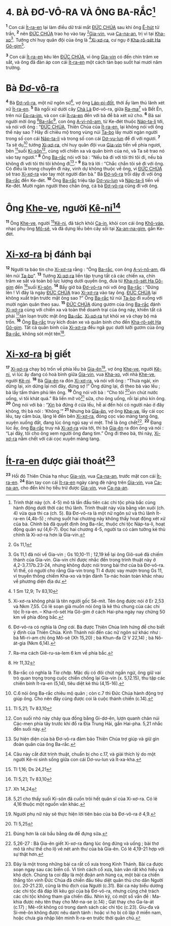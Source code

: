 # 4. BÀ ĐƠ-VÔ-RA VÀ ÔNG BA-RẮC[^1-6a8a6a4d-183e-440c-9c85-cb20f84f38df]
<sup><b>1</b></sup> Con cái [Ít-ra-en]() lại làm điều dữ trái mắt [ĐỨC CHÚA]() sau khi ông [Ê-hút]() từ trần, <sup><b>2</b></sup> nên [ĐỨC CHÚA]() trao họ vào tay [^1@-6a8a6a4d-183e-440c-9c85-cb20f84f38df][Gia-vin](), vua [Ca-na-an](), trị vì tại [Kha-xo]()[^2-6a8a6a4d-183e-440c-9c85-cb20f84f38df]. Tướng chỉ huy quân đội của ông là [^2@-6a8a6a4d-183e-440c-9c85-cb20f84f38df][Xi-xơ-ra](), cư ngụ ở [Kha-rô-sét Ha Gô-gim]()[^3-6a8a6a4d-183e-440c-9c85-cb20f84f38df].

<sup><b>3</b></sup> Con cái [Ít-ra-en]() kêu lên [ĐỨC CHÚA](), vì ông [Gia-vin]() có đến chín trăm xe sắt, và ông đã đàn áp con cái [Ít-ra-en]() một cách tàn bạo suốt hai mươi năm trường.

# Bà [Đơ-vô-ra]()
<sup><b>4</b></sup> Bà [Đơ-vô-ra](), một nữ ngôn sứ[^4-6a8a6a4d-183e-440c-9c85-cb20f84f38df], vợ ông [Láp-pi-đốt](), thời ấy làm thủ lãnh xét xử [Ít-ra-en](). <sup><b>5</b></sup> Bà ngồi xử dưới cây [Chà Là]() Đơ-vô-ra, giữa [Ra-ma]()[^5-6a8a6a4d-183e-440c-9c85-cb20f84f38df] và Bết Ên, trên núi [Ép-ra-im](), và con cái [Ít-ra-en]() đến với bà để bà xét xử cho. <sup><b>6</b></sup> Bà sai người mời ông [^3@-6a8a6a4d-183e-440c-9c85-cb20f84f38df][Ba-rắc]()[^6-6a8a6a4d-183e-440c-9c85-cb20f84f38df], con ông [A-vi-nô-am](), từ Ke-đét thuộc [Náp-ta-li]() tới, và nói với ông : “[ĐỨC CHÚA](), Thiên Chúa của [Ít-ra-en](), lại không nói với ông thế này sao ? Hãy đi chiêu mộ trong vùng núi [Ta-bo]() lấy mười ngàn người trong số con cái [Náp-ta-li]() và trong số con cái [Dơ-vu-lun]() để đi với ngươi. <sup><b>7</b></sup> Ta sẽ dụ[^7-6a8a6a4d-183e-440c-9c85-cb20f84f38df] tướng [Xi-xơ-ra](), chỉ huy quân đội vua [Gia-vin]() tiến về phía ngươi, bên [^4@-6a8a6a4d-183e-440c-9c85-cb20f84f38df]suối [Ki-sôn]()[^8-6a8a6a4d-183e-440c-9c85-cb20f84f38df], cùng với chiến xa và quân binh của nó, và Ta sẽ trao nó vào tay ngươi.” <sup><b>8</b></sup> Ông [Ba-rắc]() nói với bà : “Nếu bà đi với tôi thì tôi đi, nếu bà không đi với tôi thì tôi không đi[^9-6a8a6a4d-183e-440c-9c85-cb20f84f38df].” <sup><b>9</b></sup> Bà trả lời : “Chắc chắn tôi sẽ đi với ông. Có điều là trong chuyến đi này, vinh dự không thuộc về ông, vì [ĐỨC CHÚA]() sẽ trao [Xi-xơ-ra]() vào tay một người đàn bà.” Bà [Đơ-vô-ra]() trỗi dậy đi với ông [Ba-rắc]() đến Ke-đét. <sup><b>10</b></sup> Ông [Ba-rắc]() triệu tập [Dơ-vu-lun]() và [Náp-ta-li]() tiến về Ke-đét. Mười ngàn người theo chân ông, cả bà [Đơ-vô-ra]() cũng đi với ông.

# Ông [Khe-ve](), người [Kê-ni]()[^10-6a8a6a4d-183e-440c-9c85-cb20f84f38df]
<sup><b>11</b></sup> Ông [Khe-ve](), người [^5@-6a8a6a4d-183e-440c-9c85-cb20f84f38df][Kê-ni](), đã tách khỏi [Ca-in](), khỏi con cái ông [Khô-váp](), nhạc phụ ông [Mô-sê](), và đã dựng lều bên cây sồi tại [Xa-an-na-gim](), gần Ke-đét.

# [Xi-xơ-ra]() bị đánh bại
<sup><b>12</b></sup> Người ta báo tin cho [Xi-xơ-ra]() rằng : “Ông [Ba-rắc](), con ông [A-vi-nô-am](), đã lên núi [Ta-bo]()”. <sup><b>13</b></sup> Tướng [Xi-xơ-ra]() liền tập trung tất cả các chiến xa, chín trăm xe sắt và toàn bộ lực lượng dưới quyền ông, đưa từ [Kha-rô-sét Ha Gô-gim]() đến [^6@-6a8a6a4d-183e-440c-9c85-cb20f84f38df]suối [Ki-sôn](). <sup><b>14</b></sup> Bấy giờ bà [Đơ-vô-ra]() nói với ông [Ba-rắc]() : “Đứng lên ! Vì đây là ngày [ĐỨC CHÚA]() trao [Xi-xơ-ra]() vào tay ông. [ĐỨC CHÚA]() lại không xuất trận trước mặt ông sao ?” Ông [Ba-rắc]() từ núi [Ta-bo]() đi xuống với mười ngàn quân theo sau. <sup><b>15</b></sup> [ĐỨC CHÚA]() dùng gươm của ông [Ba-rắc]() đánh [Xi-xơ-ra]() cùng với chiến xa và toàn thể doanh trại của ông này, khiến tất cả phải [^7@-6a8a6a4d-183e-440c-9c85-cb20f84f38df]tán loạn trước mặt ông [Ba-rắc](). [Xi-xơ-ra]() tụt khỏi xe và chạy bộ mà trốn. <sup><b>16</b></sup> Ông [Ba-rắc]() truy kích đoàn xe và quân binh cho đến [Kha-rô-sét Ha Gô-gim](). Tất cả quân binh của [Xi-xơ-ra]() đều ngã gục dưới lưỡi gươm của ông [Ba-rắc](), không sót một tên[^11-6a8a6a4d-183e-440c-9c85-cb20f84f38df].

# [Xi-xơ-ra]() bị giết
<sup><b>17</b></sup> [Xi-xơ-ra]() chạy bộ trốn về phía lều bà [Gia-ên]()[^12-6a8a6a4d-183e-440c-9c85-cb20f84f38df], vợ ông [Khe-ve](), người [Kê-ni](), vì lúc ấy đang có hoà bình giữa [Gia-vin](), vua [Kha-xo](), với nhà [Khe-ve](), người [Kê-ni](). <sup><b>18</b></sup> Bà [Gia-ên]() ra đón [Xi-xơ-ra](), và nói với ông : “Thưa ngài, xin dừng lại, xin dừng lại nơi đây, đừng sợ !” Ông dừng lại, đi theo bà vào lều ; bà lấy tấm thảm phủ lên ông. <sup><b>19</b></sup> Ông nói với bà : “Cho tôi [^8@-6a8a6a4d-183e-440c-9c85-cb20f84f38df]xin chút nước uống, vì tôi khát quá.” Bà liền mở vò[^13-6a8a6a4d-183e-440c-9c85-cb20f84f38df] sữa, cho ông uống, rồi lại phủ kín ông. <sup><b>20</b></sup> Ông nói với bà : “[Xin]() bà đứng ở cửa lều, hễ ai đến hỏi có người nào ở đây không, thì bà nói : ‘Không.’” <sup><b>21</b></sup> Nhưng bà [Gia-ên](), vợ ông [Khe-ve](), lấy cái cọc lều, tay cầm búa, lặng lẽ đến bên [Xi-xơ-ra](), đóng cọc vào màng tang ông, xuyên xuống đất, đang lúc ông ngủ say vì mệt. Thế là ông chết[^14-6a8a6a4d-183e-440c-9c85-cb20f84f38df]. <sup><b>22</b></sup> Đang lúc ấy, ông [Ba-rắc]() truy nã [Xi-xơ-ra]() vừa tới, thì bà [Gia-ên]() ra đón ông và nói : “Lại đây, tôi cho ông xem người ông đang tìm.” Ông đi theo bà, thì này, [Xi-xơ-ra]() nằm chết với cái cọc xuyên màng tang.

# [Ít-ra-en]() được giải thoát[^15-6a8a6a4d-183e-440c-9c85-cb20f84f38df]
<sup><b>23</b></sup> Hồi đó Thiên Chúa hạ nhục [Gia-vin](), vua [Ca-na-an](), trước mặt con cái [Ít-ra-en](). <sup><b>24</b></sup> Bàn tay con cái [Ít-ra-en]() ngày càng đè nặng trên [Gia-vin](), vua [Ca-na-an](), cho đến khi họ tiễu trừ được [Gia-vin](), vua [Ca-na-an]().

[^1-6a8a6a4d-183e-440c-9c85-cb20f84f38df]: Trình thật này (ch. 4-5) mô tả lần đầu tiên các chi tộc phía bắc cùng hành động dưới thời các thủ lãnh. Trình thuật này vừa bằng văn xuôi (ch. 4) vừa qua thi ca (ch. 5). Bà Đơ-vô-ra là một nữ ngôn sứ và thủ lãnh Ít-ra-en (4,4b-5) ; nhưng suốt hai chương này không thấy hoạt động xét xử của bà. Chính bà đã quyết định ông Ba-rắc, thuộc chi tộc Náp-ta-li, hoạt động quân sự (4,6-7). Đọc hai chương 4-5, người ta có cảm tưởng kẻ thù chính là Xi-xơ-ra hơn là Gia-vin.
[^2-6a8a6a4d-183e-440c-9c85-cb20f84f38df]: Gs 11,1 đã nói về Gia-vin ; Gs 10,10-11 ; 12,19 kể lại ông Giô-suê đã chiếm thành của Gia-vin. Gia-vin chỉ được nhắc đến trong trình thuật này ở 4,2-3.7.17b.23-24, nhưng không được nói trong bài thơ của bà Đơ-vô-ra. Vì thế, có người cho rằng Gia-vin trong Tl 4 được vay mượn trong Gs 11, vì truyền thống chiếm Kha-xo và trận đánh Ta-nác hoàn toàn khác nhau về phương diện địa dư.
[^3-6a8a6a4d-183e-440c-9c85-cb20f84f38df]: Xi-xơ-ra không phải là tên người gốc Sê-mít. Tên ông được nói ở Er 2,53 và Nkm 7,55. Có lẽ soạn giả muốn nói ông là kẻ thù chung của các chi tộc Ít-ra-en. – Kha-rô-sét Ha Gô-gim ở cách Hai-pha ngày nay chừng 50 km về phía đông bắc.
[^4-6a8a6a4d-183e-440c-9c85-cb20f84f38df]: Đơ-vô-ra có nghĩa là *Ong cái*. Bà được Thiên Chúa linh hứng để cho biết ý định của Thiên Chúa. Kinh Thánh nói đến các nữ ngôn sứ khác như : bà Mi-ri-am chị ông Mô-sê (Xh 15,20) ; bà Khun-đa (2 V 22,14) ; bà Nô-át-gia (Nkm 6,14).
[^5-6a8a6a4d-183e-440c-9c85-cb20f84f38df]: Ra-ma cách Giê-ru-sa-lem 6 km về phía bắc.
[^6-6a8a6a4d-183e-440c-9c85-cb20f84f38df]: Ba-rắc có nghĩa là *Tia chớp*. Mặc dù có đôi chút ngần ngừ, ông giữ vai trò quan trọng trong cuộc chiến chống lại Gia-vin (x. 5,12.15), thu tập các chiến binh Ít-ra-en (5,14), tiêu diệt kẻ thù (4,15-16).
[^7-6a8a6a4d-183e-440c-9c85-cb20f84f38df]: C.6 nói ông Ba-rắc chiêu mộ quân ; còn c.7 thì Đức Chúa hành động trợ giúp ông. Cho nên đây cũng được coi là cuộc thánh chiến (c.14).
[^8-6a8a6a4d-183e-440c-9c85-cb20f84f38df]: Con suối nhỏ này chảy qua đồng bằng Gi-dơ-ên, lượn quanh chân núi Các-men phía tây trước khi đổ ra Địa Trung Hải, gần Hai-pha. 5,21 nhắc đến suối này.
[^9-6a8a6a4d-183e-440c-9c85-cb20f84f38df]: Sự hiện diện của bà Đơ-vô-ra đảm bảo Thiên Chúa trợ giúp và giữ gìn đoàn quân của ông Ba-rắc.
[^10-6a8a6a4d-183e-440c-9c85-cb20f84f38df]: Câu này cắt đứt trình thuật, chuẩn bị cho c.17, và giải thích lý do một người Kê-ni sinh sống giữa con cái Dơ-vu-lun và Ít-xa-kha.
[^11-6a8a6a4d-183e-440c-9c85-cb20f84f38df]: 5,21 cho thấy suối Ki-sôn đã cuốn trôi hết quân sĩ của Xi-xơ-ra. Có lẽ 4,16 thuộc một nguồn văn khác.
[^12-6a8a6a4d-183e-440c-9c85-cb20f84f38df]: Người phụ nữ này sẽ thực hiện lời tiên báo của bà Đơ-vô-ra ở 4,9.
[^13-6a8a6a4d-183e-440c-9c85-cb20f84f38df]: Đúng hơn là cái bầu bằng da để đựng sữa.
[^14-6a8a6a4d-183e-440c-9c85-cb20f84f38df]: 5,26-27 : Bà Gia-ên giết Xi-xơ-ra đang lúc ông đứng và uống ; bài thơ mô tả như thế cho lộ vẻ nét anh thư của bà Gia-ên. Có lẽ 4,19-21 hợp với sự thật hơn.
[^15-6a8a6a4d-183e-440c-9c85-cb20f84f38df]: Đây là một trong những bài ca rất cổ xưa trong Kinh Thánh. Bài ca được soạn ngay sau các biến cố. Vì tính cách cổ xưa, bản văn rất khó hiểu và khó dịch. Chúng ta coi đây là một đoản anh hùng ca, một bài ca chiến thắng tôn vinh Đức Chúa đã chiến đấu tiêu diệt quân thù cho dân Người (cc. 20-21.23), cũng là thù địch của Người (c.31). Bài ca này biểu dương các chi tộc đã đáp lời kêu gọi của bà Đơ-vô-ra, nhưng cũng chê trách các chi tộc không tham gia chiến đấu. Nhìn kỹ, có một số vấn đề : Ma-khia được nêu tên thay cho Mơ-na-se (c.14) ; Gát thay cho Ga-la-át (c.17) ; Mê-rốt không có trong danh sách các chi tộc (c.23). Giu-đa và Si-mê-ôn không được nêu danh tánh : hoặc vì họ bị cô lập ở miền nam, hoặc chưa gia nhập liên minh Ít-ra-en trước thời quân chủ.
[^1@-6a8a6a4d-183e-440c-9c85-cb20f84f38df]: Gs 11,1
[^2@-6a8a6a4d-183e-440c-9c85-cb20f84f38df]: 1 Sm 12,9; Tv 83,10
[^3@-6a8a6a4d-183e-440c-9c85-cb20f84f38df]: Hr 11,32
[^4@-6a8a6a4d-183e-440c-9c85-cb20f84f38df]: Tl 5,21; Tv 83,10
[^5@-6a8a6a4d-183e-440c-9c85-cb20f84f38df]: Tl 1,16; Ds 24,21
[^6@-6a8a6a4d-183e-440c-9c85-cb20f84f38df]: Tl 5,21; Tv 83,10
[^7@-6a8a6a4d-183e-440c-9c85-cb20f84f38df]: Xh 14,24
[^8@-6a8a6a4d-183e-440c-9c85-cb20f84f38df]: Tl 5,25